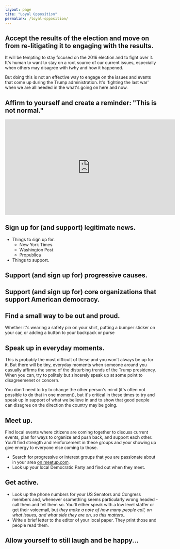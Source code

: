 ```yaml
---
layout: page
tite: "Loyal Opposition"
permalink: /loyal-opposition/
---
```


## Accept the results of the election and move on from re-litigating it to engaging with the results. 

It will be tempting to stay focused on the 2016 election and to fight over it.  It's human to want to stay on a root source of our current issues, especially when others may disagree with twhy and how it happened.  

But doing this is not an effective way to engage on the issues and events that come up during the Trump administration.  It's 'fighting the last war' when we are all needed in the what's going on here and now.   

## Affirm to yourself and create a reminder: "This is not normal."  


<iframe width="560" height="315" src="https://www.youtube.com/embed/-rSDUsMwakI?t=22m13s" frameborder="0" allowfullscreen></iframe>




## Sign up for (and support) legitimate news.  

  * Things to sign up for. 
    * New York Times
    * Washington Post
    * Propublica
  * Things to support.  
## Support (and sign up for) progressive causes.  

## Support (and sign up for) core organizations that support American democracy.  



## Find a small way to be out and proud.  

Whether it's wearing a safety pin on your shirt, putting a bumper sticker on your car, or adding a button to your backpack or purse

## Speak up in everyday moments.  

This is probably the most difficult of these and you won't always be up for it.  But there will be tiny, everyday moments when someone around you casually affirms the some of the disturbing trends of the Trump presidency.  When you can, try to politely but sincerely speak up at some point to disagreemenet or concern.  

You don't need to try to change the other person's mind (it's often not possible to do that in one moment), but it's critical in these times to try and speak up in support of what we believe in and to show that good people can disagree on the direction the country may be going.  

## Meet up.  

Find local events where citizens are coming together to discuss current events, plan for ways to organize and push back, and support each other.  You'll find strength and reinforcement in these groups and your showing up give energy to everyone else coming to those.  

* Search for progressive or interest groups that you are passionate about in your area [on meetup.com](https://www.meetup.com/).  
* Look up your local Democratic Party and find out when they meet.  

## Get active.  

* Look up the phone numbers for your US Senators and Congress members and, whenever ssomething seems particularly wrong headed - call them and tell them so.  You'll either speak with a low level staffer or get their voicemail, but *they make a note of how many people call, on what issues, and what side they are on, so this matters.*.  
* Write a brief letter to the editor of your local paper.  They print those and people read them.  

## Allow yourself to still laugh and be happy...




